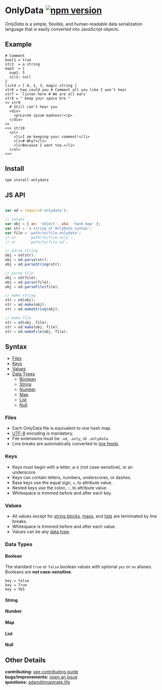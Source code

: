 # OnlyData [![npm version](https://img.shields.io/badge/npm-0.0.1--alpha-red.svg?style=flat)](https://www.npmjs.com/package/onlydata)

_OnlyData_ is a simple, flexible, and human-readable data serialization language that is easily converted into JavaScript objects.

## Example
```
# Comment
bool1 = true
str2  = a string
map3  = {
  num1: 5
  nil2: null
}
list4 = [ 0, 1, 3, magic string ]
str6 = how could you # Comment all you like I won't hear
str7 = 'listen here # We are all ears'
str8 = " keep your space bro "
<< str9
  # Still can't hear you
  <div>
    <p>Lorem ipsum madness!</p>
  </div>
>>
<<< str10
  <ol>
    <li>I am keeping your comment!</li>
    <li># Why?</li>
    <li>Because I want too.</li>
  </ol>
>>>
```

## Install
```bash
npm install onlydata
```

## JS API
```javascript

var od = require('onlydata');

// values
var obj = { an: 'object', aka: 'hash map' };
var str = 'a string of OnlyData syntax';
var file = 'path/to/file.onlydata';
// or      'path/to/file.only';
// or      'path/to/file.od';

// parse string
obj = od(str);
obj = od.parse(str);
obj = od.parseString(str);

// parse file
obj = od(file);
obj = od.parse(file);
obj = od.parseFile(file);

// make string
str = od(obj);
str = od.make(obj);
str = od.makeString(obj);

// make file
str = od(obj, file);
str = od.make(obj, file);
str = od.makeFile(obj, file);
```

## Syntax
- [Files](#files)
- [Keys](#keys)
- [Values](#values)
- [Data Types](#data-types)
  - [Boolean](#boolean)
  - [String](#string)
  - [Number](#number)
  - [Map](#map)
  - [List](#list)
  - [Null](#null)

### Files
- Each OnlyData file is equivalent to one hash map.
- [UTF-8](https://en.wikipedia.org/wiki/UTF-8) encoding is mandatory.
- File extensions must be ```.od```, ```.only```, or ```.onlydata```.
- Line breaks are automatically converted to [line feeds](https://en.wikipedia.org/wiki/Newline).

### Keys
- Keys must begin with a letter, a-z (not case-sensitive), or an underscore.
- Keys can contain letters, numbers, underscores, or dashes.
- Base keys use the equal sign, ```=```, to attribute value.
- Nested keys use the colon, ```:```, to attribute value.
- Whitespace is trimmed before and after each key.

### Values
- All values except for [string blocks](#string), [maps](#map), and [lists](#list) are terminated by line breaks.
- Whitespace is trimmed before and after each value.
- Values can be any [data type](#data-types).

### Data Types

#### Boolean
The standard ```true``` or ```false``` boolean values with optional ```yes``` or ```no``` aliases. Booleans are **not case-sensitive**.
```
key = false
key = True
key = YES
```

#### String

#### Number

#### Map

#### List

#### Null

## Other Details
**contributing:** [see contributing guide](https://github.com/imaginate/onlydata/blob/master/CONTRIBUTING.md)<br>
**bugs/improvements:** [open an issue](https://github.com/imaginate/onlydata/issues)<br>
**questions:** adam@imaginate.life
